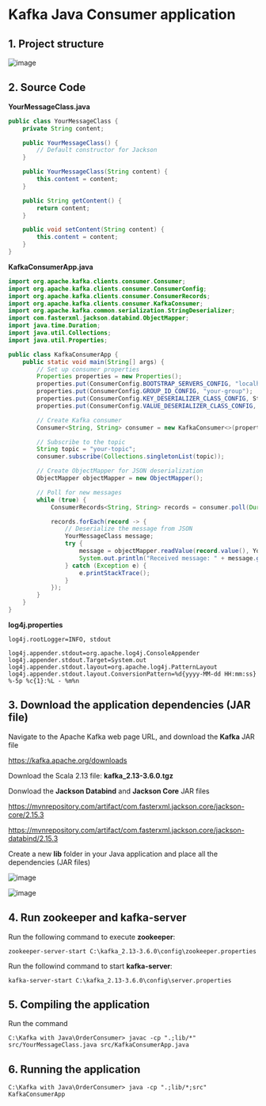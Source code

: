 # Kafka Java Consumer application

## 1. Project structure

![image](https://github.com/luiscoco/Kafka_Java_Consumer_Serialize_message_to_JSON/assets/32194879/a0c7e5ef-9d16-4b28-857e-835627ccc81c)

## 2. Source Code

**YourMessageClass.java**

```java
public class YourMessageClass {
    private String content;

    public YourMessageClass() {
        // Default constructor for Jackson
    }

    public YourMessageClass(String content) {
        this.content = content;
    }

    public String getContent() {
        return content;
    }

    public void setContent(String content) {
        this.content = content;
    }
}
```

**KafkaConsumerApp.java**
```java
import org.apache.kafka.clients.consumer.Consumer;
import org.apache.kafka.clients.consumer.ConsumerConfig;
import org.apache.kafka.clients.consumer.ConsumerRecords;
import org.apache.kafka.clients.consumer.KafkaConsumer;
import org.apache.kafka.common.serialization.StringDeserializer;
import com.fasterxml.jackson.databind.ObjectMapper;
import java.time.Duration;
import java.util.Collections;
import java.util.Properties;

public class KafkaConsumerApp {
    public static void main(String[] args) {
        // Set up consumer properties
        Properties properties = new Properties();
        properties.put(ConsumerConfig.BOOTSTRAP_SERVERS_CONFIG, "localhost:9092");
        properties.put(ConsumerConfig.GROUP_ID_CONFIG, "your-group");
        properties.put(ConsumerConfig.KEY_DESERIALIZER_CLASS_CONFIG, StringDeserializer.class.getName());
        properties.put(ConsumerConfig.VALUE_DESERIALIZER_CLASS_CONFIG, StringDeserializer.class.getName());

        // Create Kafka consumer
        Consumer<String, String> consumer = new KafkaConsumer<>(properties);

        // Subscribe to the topic
        String topic = "your-topic";
        consumer.subscribe(Collections.singletonList(topic));

        // Create ObjectMapper for JSON deserialization
        ObjectMapper objectMapper = new ObjectMapper();

        // Poll for new messages
        while (true) {
            ConsumerRecords<String, String> records = consumer.poll(Duration.ofMillis(100));

            records.forEach(record -> {
                // Deserialize the message from JSON
                YourMessageClass message;
                try {
                    message = objectMapper.readValue(record.value(), YourMessageClass.class);
                    System.out.println("Received message: " + message.getContent());
                } catch (Exception e) {
                    e.printStackTrace();
                }
            });
        }
    }
}
```

**log4j.properties**
```
log4j.rootLogger=INFO, stdout

log4j.appender.stdout=org.apache.log4j.ConsoleAppender
log4j.appender.stdout.Target=System.out
log4j.appender.stdout.layout=org.apache.log4j.PatternLayout
log4j.appender.stdout.layout.ConversionPattern=%d{yyyy-MM-dd HH:mm:ss} %-5p %c{1}:%L - %m%n
```

## 3. Download the application dependencies (JAR file)

Navigate to the Apache Kafka web page URL, and download the **Kafka** JAR file

https://kafka.apache.org/downloads

Download the Scala 2.13 file: **kafka_2.13-3.6.0.tgz**

Donwload the **Jackson Databind** and **Jackson Core** JAR files

https://mvnrepository.com/artifact/com.fasterxml.jackson.core/jackson-core/2.15.3

https://mvnrepository.com/artifact/com.fasterxml.jackson.core/jackson-databind/2.15.3

Create a new **lib** folder in your Java application and place all the dependencies (JAR files)

![image](https://github.com/luiscoco/Kafka_Java_Consumer_Serialize_message_to_JSON/assets/32194879/7570c1b1-b6ce-48df-a973-7c2f08cf0680)

![image](https://github.com/luiscoco/Kafka_Java_Consumer_Serialize_message_to_JSON/assets/32194879/6052dc30-43dc-48f0-a724-deb6ec1ed6ff)

## 4. Run zookeeper and kafka-server

Run the following command to execute **zookeeper**:

```
zookeeper-server-start C:\kafka_2.13-3.6.0\config\zookeeper.properties
```

Run the followind command to start **kafka-server**:

```
kafka-server-start C:\kafka_2.13-3.6.0\config\server.properties
```

## 5. Compiling the application

Run the command

```
C:\Kafka with Java\OrderConsumer> javac -cp ".;lib/*" src/YourMessageClass.java src/KafkaConsumerApp.java
```

## 6. Running the application

```
C:\Kafka with Java\OrderConsumer> java -cp ".;lib/*;src" KafkaConsumerApp
```
